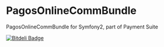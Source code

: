 PagosOnlineCommBundle
=====================

PagosOnlineCommBundle for Symfony2, part of Payment Suite


[![Bitdeli Badge](https://d2weczhvl823v0.cloudfront.net/PaymentSuite/pagosonlinecommbundle/trend.png)](https://bitdeli.com/free "Bitdeli Badge")

